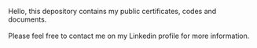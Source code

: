 Hello, this depository contains my public certificates, codes and documents.<br/><br/>
Please feel free to contact me on my Linkedin profile for more information.
